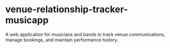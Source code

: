 # venue-relationship-tracker-musicapp
A web application for musicians and bands to track venue communications, manage bookings, and maintain performance history.
